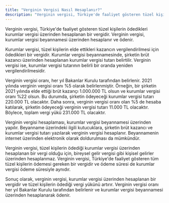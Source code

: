 ```yaml
---
title: "Verginin Vergisi Nasıl Hesaplanır?"
description: "Verginin vergisi, Türkiye'de faaliyet gösteren tüzel kişilerin ödedikleri kurumlar vergisi üzerinden hesaplanan bir vergidir."
---
```


Verginin vergisi, Türkiye'de faaliyet gösteren tüzel kişilerin ödedikleri kurumlar vergisi üzerinden hesaplanan bir
vergidir. Verginin vergisi, kurumlar vergisi beyannamesi üzerinden hesaplanır ve ödenir.

Kurumlar vergisi, tüzel kişilerin elde ettikleri kazancın vergilendirilmesi için ödedikleri bir vergidir. Kurumlar
vergisi beyannamesinde, şirketin brüt kazancı üzerinden hesaplanan kurumlar vergisi tutarı belirtilir. Verginin vergisi
ise, kurumlar vergisi tutarının belirli bir oranda yeniden vergilendirilmesidir.

Verginin vergisi oranı, her yıl Bakanlar Kurulu tarafından belirlenir. 2021 yılında verginin vergisi oranı %5 olarak
belirlenmiştir. Örneğin, bir şirketin 2021 yılında elde ettiği brüt kazançı 1.000.000 TL olsun ve kurumlar vergisi oranı
%22 olsun. Bu durumda, şirketin ödeyeceği kurumlar vergisi tutarı 220.000 TL olacaktır. Daha sonra, verginin vergisi
oranı olan %5 de hesaba katılarak, şirketin ödeyeceği verginin vergisi tutarı 11.000 TL olacaktır. Böylece, toplam vergi
yükü 231.000 TL olacaktır.

Verginin vergisi hesaplaması, kurumlar vergisi beyannamesi üzerinden yapılır. Beyanname üzerindeki ilgili kutucuklara,
şirketin brüt kazancı ve kurumlar vergisi tutarı yazılarak verginin vergisi hesaplanır. Beyannamenin internet üzerinden
elektronik olarak doldurulması da mümkündür.

Verginin vergisi, tüzel kişilerin ödediği kurumlar vergisi üzerinden hesaplanan bir vergi olduğu için, bireysel gelir
vergisi gibi kişisel gelirler üzerinden hesaplanmaz. Verginin vergisi, Türkiye'de faaliyet gösteren tüm tüzel kişilerin
ödemesi gereken bir vergidir ve ödeme süresi de kurumlar vergisi ödeme süresiyle aynıdır.

Sonuç olarak, verginin vergisi, kurumlar vergisi üzerinden hesaplanan bir vergidir ve tüzel kişilerin ödediği vergi
yükünü artırır. Verginin vergisi oranı her yıl Bakanlar Kurulu tarafından belirlenir ve kurumlar vergisi beyannamesi
üzerinden hesaplanarak ödenir.
